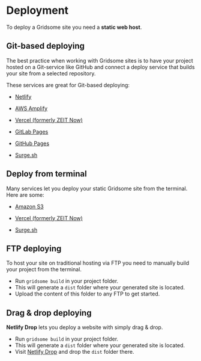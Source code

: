 # Deployment

To deploy a Gridsome site you need a **static web host**.

## Git-based deploying

The best practice when working with Gridsome sites is to have your project hosted on a Git-service like GitHub and connect a deploy service that builds your site from a selected repository.


These services are great for Git-based deploying:

- [Netlify](/docs/deploy-to-netlify/)

- [AWS Amplify](/docs/deploy-to-amplify/)

- [Vercel (formerly ZEIT Now)](/docs/deploy-to-vercel/)

- [GitLab Pages](/docs/deploy-to-gitlab/)

- [GitHub Pages](/docs/deploy-to-github/)

- [Surge.sh](/docs/deploy-to-surge-sh/)

## Deploy from terminal
Many services let you deploy your static Gridsome site from the terminal. Here are some:

- [Amazon S3](/docs/deploy-to-amazon-s3/)

- [Vercel (formerly ZEIT Now)](/docs/deploy-to-vercel/)

- [Surge.sh](/docs/deploy-to-surge-sh/)

## FTP deploying

To host your site on traditional hosting via FTP you need to manually build your project from the terminal.

- Run `gridsome build` in your project folder.
- This will generate a `dist` folder where your generated site is located.
- Upload the content of this folder to any FTP to get started.

## Drag & drop deploying

**Netlify Drop** lets you deploy a website with simply drag & drop.

- Run `gridsome build` in your project folder.
- This will generate a `dist` folder where your generated site is located.
- Visit [Netlify Drop](https://app.netlify.com/drop) and drop the `dist` folder there.
